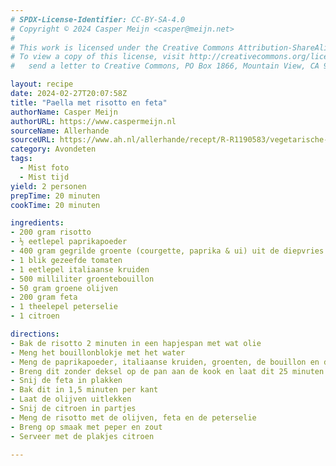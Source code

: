 ```yaml
---
# SPDX-License-Identifier: CC-BY-SA-4.0
# Copyright © 2024 Casper Meijn <casper@meijn.net>
# 
# This work is licensed under the Creative Commons Attribution-ShareAlike 4.0 International License. 
# To view a copy of this license, visit http://creativecommons.org/licenses/by-sa/4.0/ or 
#   send a letter to Creative Commons, PO Box 1866, Mountain View, CA 94042, USA.

layout: recipe
date: 2024-02-27T20:07:58Z
title: "Paella met risotto en feta"
authorName: Casper Meijn
authorURL: https://www.caspermeijn.nl
sourceName: Allerhande
sourceURL: https://www.ah.nl/allerhande/recept/R-R1190583/vegetarische-paella-met-gegrilde-groenten-en-gebakken-halloumi
category: Avondeten
tags:
  - Mist foto
  - Mist tijd
yield: 2 personen
prepTime: 20 minuten
cookTime: 20 minuten

ingredients:
- 200 gram risotto
- ½ eetlepel paprikapoeder
- 400 gram gegrilde groente (courgette, paprika & ui) uit de diepvries
- 1 blik gezeefde tomaten
- 1 eetlepel italiaanse kruiden
- 500 milliliter groentebouillon
- 50 gram groene olijven
- 200 gram feta
- 1 theelepel peterselie
- 1 citroen

directions:
- Bak de risotto 2 minuten in een hapjespan met wat olie
- Meng het bouillonblokje met het water
- Meng de paprikapoeder, italiaanse kruiden, groenten, de bouillon en de gezeefde tomaten met de risotto
- Breng dit zonder deksel op de pan aan de kook en laat dit 25 minuten staan
- Snij de feta in plakken
- Bak dit in 1,5 minuten per kant
- Laat de olijven uitlekken
- Snij de citroen in partjes
- Meng de risotto met de olijven, feta en de peterselie
- Breng op smaak met peper en zout
- Serveer met de plakjes citroen

---
```


